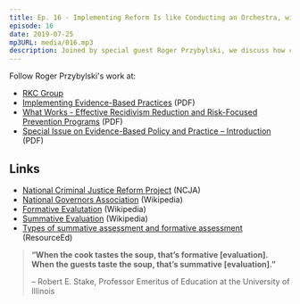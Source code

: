 ```yaml
---
title: Ep. 16 - Implementing Reform Is like Conducting an Orchestra, with Roger Przybylski
episode: 16
date: 2019-07-25
mp3URL: media/016.mp3
description: Joined by special guest Roger Przybylski, we discuss how complex it is to actually implement criminal justice reform policies.
---
```


Follow Roger Przybylski's work at:

- [RKC Group](http://www.rkcgroup.org)
- [Implementing Evidence-Based Practices](/public/media/016-implementing-evidence-based-practices.pdf) (PDF)
- [What Works - Effective Recidivism Reduction and Risk-Focused Prevention Programs](/public/media/016-what-works.pdf) (PDF)
- [Special Issue on Evidence-Based Policy and Practice – Introduction](/public/media/016-special-issue-intro.pdf) (PDF)

## Links

- [National Criminal Justice Reform Project](https://www.ncja.org/ncja/policy/criminal-justice-reform/national-criminal-justice-reform-project) (NCJA)
- [National Governors Association](https://en.wikipedia.org/wiki/National_Governors_Association) (Wikipedia)
- [Formative Evalutation](https://en.wikipedia.org/wiki/Formative_assessment) (Wikipedia)
- [Summative Evaluation](https://en.wikipedia.org/wiki/Summative_assessment) (Wikipedia)
- [Types of summative assessment and formative assessment](https://resourced.prometheanworld.com/types-of-summative-formative-assessment/) (ResourceEd)

> **“When the cook tastes the soup, that’s formative [evaluation]. When the guests taste the soup, that’s summative [evaluation].”**
>
> – Robert E. Stake, Professor Emeritus of Education at the University of Illinois
